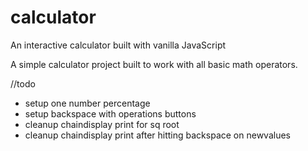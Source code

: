 # calculator
An interactive calculator built with vanilla JavaScript

A simple calculator project built to work with all basic math operators.

//todo
- setup one number percentage
- setup backspace with operations buttons
- cleanup chaindisplay print for sq root
- cleanup chaindisplay print after hitting backspace on newvalues
